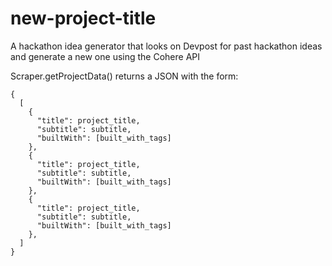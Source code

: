 # new-project-title
A hackathon idea generator that looks on Devpost for past hackathon ideas and generate a new one using the Cohere API

Scraper.getProjectData() returns a JSON with the form:
```
{
  [
    {
      "title": project_title,
      "subtitle": subtitle,
      "builtWith": [built_with_tags]
    },
    {
      "title": project_title,
      "subtitle": subtitle,
      "builtWith": [built_with_tags]
    },
    {
      "title": project_title,
      "subtitle": subtitle,
      "builtWith": [built_with_tags]
    },
  ]
}
```
